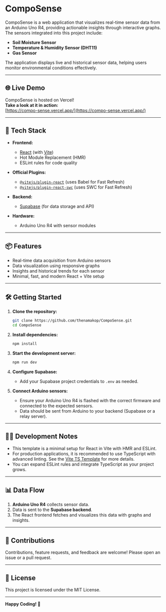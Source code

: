 # CompoSense

CompoSense is a web application that visualizes real-time sensor data from an Arduino Uno R4, providing actionable insights through interactive graphs. The sensors integrated into this project include:

- **Soil Moisture Sensor**
- **Temperature & Humidity Sensor (DHT11)**
- **Gas Sensor**

The application displays live and historical sensor data, helping users monitor environmental conditions effectively.

---

## 🌐 Live Demo

CompoSense is hosted on Vercel!  
**Take a look at it in action:**  
[https://compo-sense.vercel.app/](https://compo-sense.vercel.app/)

---

## 🚀 Tech Stack

- **Frontend:**  
  - [React](https://react.dev/) (with [Vite](https://vitejs.dev/))  
  - Hot Module Replacement (HMR)
  - ESLint rules for code quality

- **Official Plugins:**
  - [`@vitejs/plugin-react`](https://github.com/vitejs/vite/tree/main/packages/plugin-react) (uses Babel for Fast Refresh)
  - [`@vitejs/plugin-react-swc`](https://github.com/vitejs/vite-plugin-react-swc) (uses SWC for Fast Refresh)

- **Backend:**  
  - [Supabase](https://supabase.com/) (for data storage and API)

- **Hardware:**  
  - Arduino Uno R4 with sensor modules

---

## 📦 Features

- Real-time data acquisition from Arduino sensors
- Data visualization using responsive graphs
- Insights and historical trends for each sensor
- Minimal, fast, and modern React + Vite setup

---

## 🛠️ Getting Started

1. **Clone the repository:**
   ```bash
   git clone https://github.com/thenamakop/CompoSense.git
   cd CompoSense
   ```

2. **Install dependencies:**
   ```bash
   npm install
   ```

3. **Start the development server:**
   ```bash
   npm run dev
   ```

4. **Configure Supabase:**
   - Add your Supabase project credentials to `.env` as needed.

5. **Connect Arduino sensors:**
   - Ensure your Arduino Uno R4 is flashed with the correct firmware and connected to the expected sensors.
   - Data should be sent from Arduino to your backend (Supabase or a relay server).

---

## 🧑‍💻 Development Notes

- This template is a minimal setup for React in Vite with HMR and ESLint.
- For production applications, it is recommended to use TypeScript with advanced linting. See the [Vite TS Template](https://github.com/vitejs/vite/tree/main/packages/create-vite/template-react-ts) for more details.
- You can expand ESLint rules and integrate TypeScript as your project grows.

---

## 📊 Data Flow

1. **Arduino Uno R4** collects sensor data.
2. Data is sent to the **Supabase backend**.
3. The React frontend fetches and visualizes this data with graphs and insights.

---

## 🤝 Contributions

Contributions, feature requests, and feedback are welcome! Please open an issue or a pull request.

---

## 📄 License

This project is licensed under the MIT License.

---

**Happy Coding! 🌱**
